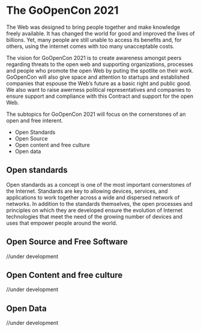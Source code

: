 # The GoOpenCon 2021
The Web was designed to bring people together and make knowledge freely available. It has changed the world for good and improved the lives of billions. Yet, many people are still unable to access its benefits and, for others, using the internet comes with too many unacceptable costs.

The vision for GoOpenCon 2021 is to create awareness amongst peers regarding threats to the open web and supporting organizations, processes and people who promote the open Web by puting the spotlite on their work. GoOpenCon will also give space and attention to startups and established companies that espouse the Web’s future as a basic right and public good. We also want to raise awerness political representatives and companies to ensure support and compliance with this Contract and support for the open Web.

The subtopics for GoOpenCon 2021 will focus on the cornerstones of an open and free interent. 
* Open Standards
* Open Source 
* Open content and free culture 
* Open data

## Open standards
Open standards as a concept is one of the most important cornerstones of the Internet. Standards are key to allowing devices, services, and applications to work together across a wide and dispersed network of networks. In addition to the standards themselves, the open processes and principles on which they are developed ensure the evolution of Internet technologies that meet the need of the growing number of devices and uses that empower people around the world.

## Open Source and Free Software
//under development

## Open Content and free culture
//under development

## Open Data
//under development
